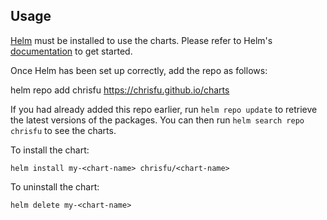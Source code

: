 ## Usage

[Helm](https://helm.sh) must be installed to use the charts.  Please refer to
Helm's [documentation](https://helm.sh/docs) to get started.

Once Helm has been set up correctly, add the repo as follows:

  helm repo add chrisfu https://chrisfu.github.io/charts

If you had already added this repo earlier, run `helm repo update` to retrieve
the latest versions of the packages.  You can then run `helm search repo
chrisfu` to see the charts.

To install the <chart-name> chart:

    helm install my-<chart-name> chrisfu/<chart-name>

To uninstall the chart:

    helm delete my-<chart-name>
